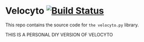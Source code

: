 # Velocyto [![Build Status](https://travis-ci.org/velocyto-team/velocyto.py.svg?branch=master)](https://travis-ci.org/velocyto-team/velocyto.py)
This repo contains the source code for `the velocyto.py` library.

THIS IS A PERSONAL DIY VERSION OF VELOCYTO
